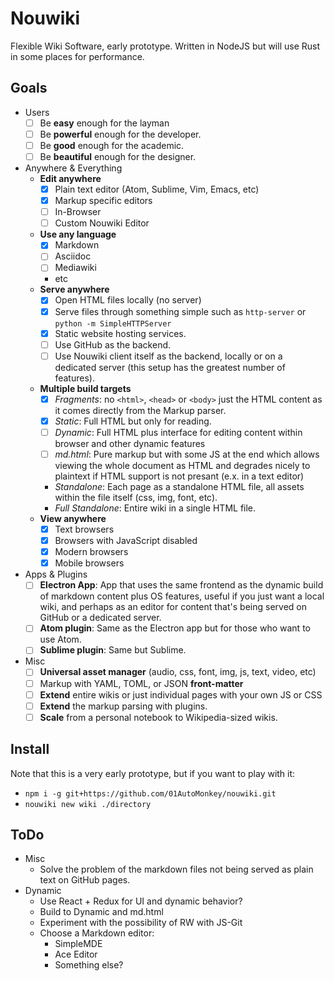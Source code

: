 # Nouwiki

Flexible Wiki Software, early prototype. Written in NodeJS but will use Rust in some places for performance.

## Goals

- Users
	- [ ] Be **easy** enough for the layman
	- [ ] Be **powerful** enough for the developer.
	- [ ] Be **good** enough for the academic.
	- [ ] Be **beautiful** enough for the designer.
- Anywhere & Everything
	- **Edit anywhere**
		- [x] Plain text editor (Atom, Sublime, Vim, Emacs, etc)
		- [x] Markup specific editors
		- [ ] In-Browser
		- [ ] Custom Nouwiki Editor
	- **Use any language**
		- [x] Markdown
		- [ ] Asciidoc
		- [ ] Mediawiki
		- etc
	- **Serve anywhere**
		- [x] Open HTML files locally (no server)
		- [x] Serve files through something simple such as `http-server` or `python -m SimpleHTTPServer`
		- [x] Static website hosting services.
		- [ ] Use GitHub as the backend.
		- [ ] Use Nouwiki client itself as the backend, locally or on a dedicated server (this setup has the greatest number of features).
	- **Multiple build targets**
		- [x] *Fragments*: no `<html>`, `<head>` or `<body>` just the HTML content as it comes directly from the Markup parser.
		- [x] *Static*: Full HTML but only for reading.
		- [ ] *Dynamic*: Full HTML plus interface for editing content within browser and other dynamic features
		- [ ] *md.html*: Pure markup but with some JS at the end which allows viewing the whole document as HTML and degrades nicely to plaintext if HTML support is not presant (e.x. in a text editor)
		- *Standalone*: Each page as a standalone HTML file, all assets within the file itself (css, img, font, etc).
		- *Full Standalone*: Entire wiki in a single HTML file.
	- **View anywhere**
		- [x] Text browsers
		- [x] Browsers with JavaScript disabled
		- [x] Modern browsers
		- [x] Mobile browsers
- Apps & Plugins
	- [ ] **Electron App**:  App that uses the same frontend as the dynamic build of markdown content plus OS features, useful if you just want a local wiki, and perhaps as an editor for content that's being served on GitHub or a dedicated server.
	- [ ] **Atom plugin**: Same as the Electron app but for those who want to use Atom.
	- [ ] **Sublime plugin**: Same but Sublime.
- Misc
	- [ ] **Universal asset manager** (audio, css, font, img, js, text, video, etc)
	- [ ] Markup with YAML, TOML, or JSON **front-matter**
	- [ ] **Extend** entire wikis or just individual pages with your own JS or CSS
	- [ ] **Extend** the markup parsing with plugins.
	- [ ] **Scale** from a personal notebook to Wikipedia-sized wikis.

## Install

Note that this is a very early prototype, but if you want to play with it:

- `npm i -g git+https://github.com/01AutoMonkey/nouwiki.git`
- `nouwiki new wiki ./directory`

## ToDo

- Misc
	- Solve the problem of the markdown files not being served as plain text on GitHub pages.
- Dynamic
	- Use React + Redux for UI and dynamic behavior?
	- Build to Dynamic and md.html
	- Experiment with the possibility of RW with JS-Git
	- Choose a Markdown editor:
		- SimpleMDE
		- Ace Editor
		- Something else?
